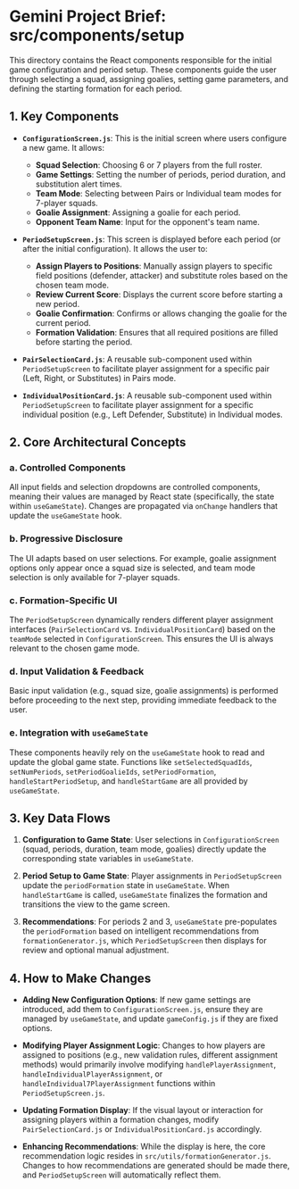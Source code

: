 # Gemini Project Brief: src/components/setup

This directory contains the React components responsible for the initial game configuration and period setup. These components guide the user through selecting a squad, assigning goalies, setting game parameters, and defining the starting formation for each period.

## 1. Key Components

- **`ConfigurationScreen.js`**: This is the initial screen where users configure a new game. It allows:
  - **Squad Selection**: Choosing 6 or 7 players from the full roster.
  - **Game Settings**: Setting the number of periods, period duration, and substitution alert times.
  - **Team Mode**: Selecting between Pairs or Individual team modes for 7-player squads.
  - **Goalie Assignment**: Assigning a goalie for each period.
  - **Opponent Team Name**: Input for the opponent's team name.

- **`PeriodSetupScreen.js`**: This screen is displayed before each period (or after the initial configuration). It allows the user to:
  - **Assign Players to Positions**: Manually assign players to specific field positions (defender, attacker) and substitute roles based on the chosen team mode.
  - **Review Current Score**: Displays the current score before starting a new period.
  - **Goalie Confirmation**: Confirms or allows changing the goalie for the current period.
  - **Formation Validation**: Ensures that all required positions are filled before starting the period.

- **`PairSelectionCard.js`**: A reusable sub-component used within `PeriodSetupScreen` to facilitate player assignment for a specific pair (Left, Right, or Substitutes) in Pairs mode.

- **`IndividualPositionCard.js`**: A reusable sub-component used within `PeriodSetupScreen` to facilitate player assignment for a specific individual position (e.g., Left Defender, Substitute) in Individual modes.

## 2. Core Architectural Concepts

### a. Controlled Components
All input fields and selection dropdowns are controlled components, meaning their values are managed by React state (specifically, the state within `useGameState`). Changes are propagated via `onChange` handlers that update the `useGameState` hook.

### b. Progressive Disclosure
The UI adapts based on user selections. For example, goalie assignment options only appear once a squad size is selected, and team mode selection is only available for 7-player squads.

### c. Formation-Specific UI
The `PeriodSetupScreen` dynamically renders different player assignment interfaces (`PairSelectionCard` vs. `IndividualPositionCard`) based on the `teamMode` selected in `ConfigurationScreen`. This ensures the UI is always relevant to the chosen game mode.

### d. Input Validation & Feedback
Basic input validation (e.g., squad size, goalie assignments) is performed before proceeding to the next step, providing immediate feedback to the user.

### e. Integration with `useGameState`
These components heavily rely on the `useGameState` hook to read and update the global game state. Functions like `setSelectedSquadIds`, `setNumPeriods`, `setPeriodGoalieIds`, `setPeriodFormation`, `handleStartPeriodSetup`, and `handleStartGame` are all provided by `useGameState`.

## 3. Key Data Flows

1.  **Configuration to Game State**: User selections in `ConfigurationScreen` (squad, periods, duration, team mode, goalies) directly update the corresponding state variables in `useGameState`.

2.  **Period Setup to Game State**: Player assignments in `PeriodSetupScreen` update the `periodFormation` state in `useGameState`. When `handleStartGame` is called, `useGameState` finalizes the formation and transitions the view to the game screen.

3.  **Recommendations**: For periods 2 and 3, `useGameState` pre-populates the `periodFormation` based on intelligent recommendations from `formationGenerator.js`, which `PeriodSetupScreen` then displays for review and optional manual adjustment.

## 4. How to Make Changes

-   **Adding New Configuration Options**: If new game settings are introduced, add them to `ConfigurationScreen.js`, ensure they are managed by `useGameState`, and update `gameConfig.js` if they are fixed options.

-   **Modifying Player Assignment Logic**: Changes to how players are assigned to positions (e.g., new validation rules, different assignment methods) would primarily involve modifying `handlePlayerAssignment`, `handleIndividualPlayerAssignment`, or `handleIndividual7PlayerAssignment` functions within `PeriodSetupScreen.js`.

-   **Updating Formation Display**: If the visual layout or interaction for assigning players within a formation changes, modify `PairSelectionCard.js` or `IndividualPositionCard.js` accordingly.

-   **Enhancing Recommendations**: While the display is here, the core recommendation logic resides in `src/utils/formationGenerator.js`. Changes to how recommendations are generated should be made there, and `PeriodSetupScreen` will automatically reflect them.
